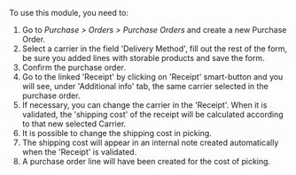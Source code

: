 To use this module, you need to:

1.  Go to *Purchase \> Orders \> Purchase Orders* and create a new
    Purchase Order.
2.  Select a carrier in the field 'Delivery Method', fill out the rest
    of the form, be sure you added lines with storable products and save
    the form.
3.  Confirm the purchase order.
4.  Go to the linked 'Receipt' by clicking on 'Receipt' smart-button and
    you will see, under 'Additional info' tab, the same carrier selected
    in the purchase order.
5.  If necessary, you can change the carrier in the 'Receipt'. When it
    is validated, the 'shipping cost' of the receipt will be calculated
    according to that new selected Carrier.
6.  It is possible to change the shipping cost in picking.
7.  The shipping cost will appear in an internal note created
    automatically when the 'Receipt' is validated.
8.  A purchase order line will have been created for the cost of
    picking.
